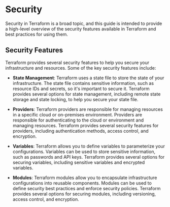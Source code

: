 # Security

Security in Terraform is a broad topic, and this guide is intended to provide a high-level overview of the security features available in Terraform and best practices for using them.

## Security Features

Terraform provides several security features to help you secure your infrastructure and resources. Some of the key security features include:

- **State Management**: Terraform uses a state file to store the state of your infrastructure. The state file contains sensitive information, such as resource IDs and secrets, so it's important to secure it. Terraform provides several options for state management, including remote state storage and state locking, to help you secure your state file.

- **Providers**: Terraform providers are responsible for managing resources in a specific cloud or on-premises environment. Providers are responsible for authenticating to the cloud or environment and managing resources. Terraform provides several security features for providers, including authentication methods, access control, and encryption.

- **Variables**: Terraform allows you to define variables to parameterize your configurations. Variables can be used to store sensitive information, such as passwords and API keys. Terraform provides several options for securing variables, including sensitive variables and encrypted variables.

- **Modules**: Terraform modules allow you to encapsulate infrastructure configurations into reusable components. Modules can be used to define security best practices and enforce security policies. Terraform provides several options for securing modules, including versioning, access control, and encryption.
